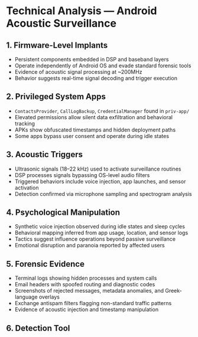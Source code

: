 # Technical Analysis — Android Acoustic Surveillance

## 1. Firmware-Level Implants
- Persistent components embedded in DSP and baseband layers
- Operate independently of Android OS and evade standard forensic tools
- Evidence of acoustic signal processing at ~200MHz
- Behavior suggests real-time signal decoding and trigger execution

## 2. Privileged System Apps
- `ContactsProvider`, `CallLogBackup`, `CredentialManager` found in `priv-app/`
- Elevated permissions allow silent data exfiltration and behavioral tracking
- APKs show obfuscated timestamps and hidden deployment paths
- Some apps bypass user consent and operate during idle states

## 3. Acoustic Triggers
- Ultrasonic signals (18–22 kHz) used to activate surveillance routines
- DSP processes signals bypassing OS-level audio filters
- Triggered behaviors include voice injection, app launches, and sensor activation
- Detection confirmed via microphone sampling and spectrogram analysis

## 4. Psychological Manipulation
- Synthetic voice injection observed during idle states and sleep cycles
- Behavioral mapping inferred from app usage, location, and sensor logs
- Tactics suggest influence operations beyond passive surveillance
- Emotional disruption and paranoia reported by affected users

## 5. Forensic Evidence
- Terminal logs showing hidden processes and system calls
- Email headers with spoofed routing and diagnostic codes
- Screenshots of rejected messages, metadata anomalies, and Greek-language overlays
- Exchange antispam filters flagging non-standard traffic patterns
- Evidence of acoustic injection and timestamp manipulation

## 6. Detection Tool
